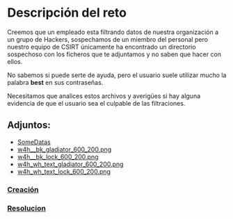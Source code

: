 # **Descripción del reto**

Creemos que un empleado esta filtrando datos de nuestra organización a un grupo de Hackers, sospechamos de un miembro del personal pero nuestro equipo de CSIRT únicamente ha encontrado un directorio sospechoso con los ficheros que te adjuntamos y no saben que hacer con ellos.

No sabemos si puede serte de ayuda, pero el usuario suele utilizar mucho la palabra **best** en sus contraseñas.

Necesitamos que analices estos archivos y averigües si hay alguna evidencia de que el usuario sea el culpable de las filtraciones.

## **Adjuntos:**
 - [SomeDatas](someData)
 - [w4h__bk_gladiator_600_200.png](w4h__bk_gladiator_600_200.png)
 - [w4h__bk_lock_600_200.png](w4h__bk_lock_600_200.png)
 - [w4h_wh_text_gladiator_600_200.png](w4h_wh_text_gladiator_600_200.png)
 - [w4h_wh_text_lock_600_200.png](w4h_wh_text_lock_600_200.png)


### [**Creación**](creation/readme.md)
### [**Resolucion**](resolution/readme.md)
